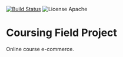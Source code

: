 [![Build Status](https://travis-ci.org/PNNutkung/Coursing-Field.svg?branch=master)](https://travis-ci.org/PNNutkung/Coursing-Field)
![License Apache](https://img.shields.io/badge/lincense-Apache%202.0-blue.svg)

# Coursing Field Project
Online course e-commerce.
